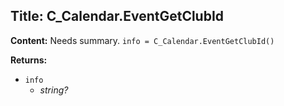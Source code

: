 ## Title: C_Calendar.EventGetClubId

**Content:**
Needs summary.
`info = C_Calendar.EventGetClubId()`

**Returns:**
- `info`
  - *string?*